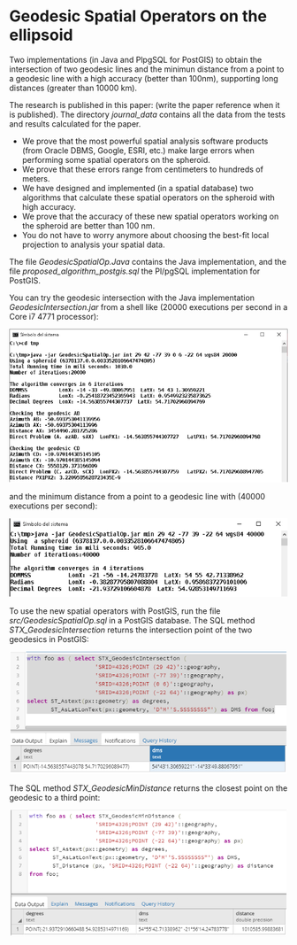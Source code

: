 # Geodesic Spatial Operators on the ellipsoid
Two implementations (in Java and PlpgSQL for PostGIS) to obtain the intersection of two geodesic lines and the minimun distance from a point to a geodesic line with a high accuracy (better than 100nm), supporting long distances (greater than 10000 km).

The research is published in this paper: (write the paper reference when it is published). The directory <i>journal_data</i> contains all the data from the tests and results calculated for the paper.

-	We prove that the most powerful spatial analysis software products (from Oracle DBMS, Google, ESRI, etc.) make large errors when performing some spatial operators on the spheroid.
-	We prove that these errors range from centimeters to hundreds of meters.
-	We have designed and implemented (in a spatial database) two algorithms that calculate these spatial operators on the spheroid with high accuracy.
-	We prove that the accuracy of these new spatial operators working on the spheroid are better than 100 nm.
-	You do not have to worry anymore about choosing the best-fit local projection to analysis your spatial data.


The file <i>GeodesicSpatialOp.Java</i> contains the Java implementation, and the file <i>proposed_algorithm_postgis.sql</i> the Pl/pgSQL implementation for PostGIS.


You can try the geodesic intersection with the Java implementation <i>GeodesicIntersection.jar</i> from a shell like (20000 executions per second in a Core i7 4771 processor):
<p align="center">
  <img src="imgs/consoleout_20000_executions_intersection.png" width="600" title="Geodesic Intersection with Java">
</p>

and the minimum distance from a point to a geodesic line with (40000 executions per second):
<p align="center">
  <img src="imgs/consoleout_40000_executions_mindistance.png" width="600" title="Geodesic Intersection with Java">
</p>

To use the new spatial operators with PostGIS, run the file <i>src/GeodesicSpatialOp.sql</i> in a PostGIS database.
The SQL method <i>STX_GeodesicIntersection</i> returns the intersection point of the two geodesics in PostGIS:
<p align="center">
  <img src="imgs/postgis_geodesicintersection.png" width="500" title="Geodesic Intersection with Java">
</p>
The SQL method <i>STX_GeodesicMinDistance</i> returns the closest point on the geodesic to a third point:
<p align="center">
  <img src="imgs/postgis_geodesicmindistance.png" width="500" title="Geodesic Intersection with Java">
</p>
